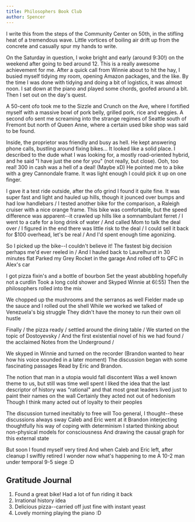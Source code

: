 ```yaml
---
title: Philosophers Book Club
author: Spencer
---
```


I write this from the steps of the Community Center on 50th, in the stifling heat of a tremendous wave. Little vortices of boiling air drift up from the concrete and casually spur my hands to write.

On the Saturday in question, I woke bright and early (around 9:30!) on the weekend after going to bed around 12. This is a really awesome achievement for me. After a quick call from Winnie about to hit the hay, I busied myself tidying my room, opening Amazon packages, and the like. By the time I was done with tidying and doing a bit of logistics, it was almost noon. I sat down at the piano and played some chords, goofed around a bit. Then I set out on the day's quest.

A 50-cent ofo took me to the Sizzle and Crunch on the Ave, where I fortified myself with a massive bowl of pork belly, grilled pork, rice and veggies. A second ofo sent me screaming into the strange regimes of Seattle south of Fremont but north of Queen Anne, where a certain used bike shop was said to be found.

Inside, the proprietor was friendly and busy as hell. He kept answering phone calls, bustling around fixing bikes... It looked like a solid place. I described to the dude what I was looking for, a mostly road-oriented hybrid, and he said "I have just the one for you" (not really, but close). Ooh, too real! 300 in cash was a hell of a deal! (Maybe xD) He pointed me to a bike with a grey Cannondale frame. It was light enough I could pick it up on one finger.

I gave it a test ride outside, after the ofo grind I found it quite fine. It was super fast and light and hauled up hills, though it jounced over bumps and had low handlebars /
I tested another bike for the comparison, a Raleigh cruiser with a nice orange frame. This bike was comfortable, but the speed difference was apparent--it crawled up hills like a somnambulant ferret /
I went to a cafe for a long drink of water /
And called Mom to talk the deal over /
I figured in the end there was little risk to the deal /
I could sell it back for $100 overhead, let's be real /
And I'd spent enough time agonizing.

So I picked up the bike--I couldn't believe it! The fastest big decision perhaps me'd ever reeled in /
And I hauled back to Laurelhurst in 30 minutes flat
Parked my Grey Rocket in the garage
And rolled off to QFC in Alex's car

I got pizza fixin's and a bottle of bourbon
Set the yeast abubbling hopefully not a curdlin
Took a long cold shower and Skyped Winnie at 6(:55)
Then the philosophers rolled into the mix

We chopped up the mushrooms and the serranos as well
Fielder made up the sauce and I rolled out the shell
While we worked we talked of Venezuela's big struggle
They didn't have the money to run their own oil hustle

Finally / the pizza ready / settled around the dining table /
We started on the topic of Dostoyevsky /
And the first existential novel of his we had found /
the acclaimed Notes from the Underground /

We skyped in Winnie and turned on the recorder
(Brandon wanted to hear how his voice sounded in a later moment)
The discussion began with some fascinating passages
Read by Eric and Brandon.

The notion that man in a utopia would fall discontent
Was a well known theme to us, but still was time well spent
I liked the idea that the last descriptor of history was "rational"
and that most great leaders lived just to paint their names on the wall
Certainly they acted not out of hedonism
Though I think many acted out of loyalty to their peoples

The discussion turned inevitably to free will
Too general, I thought--these discussions always sway
Caleb and Eric went at it
Brandon interjecting thoughtfully his way of coping with determinism
I started thinking about non-physical models for consciousness
And drawing the causal graph for this external state

But soon I found myself very tired
And when Caleb and Eric left, after cleanup I swiftly retired
I wonder now what's happening to me
A 10-2 man under temporal 9-5 siege :D

## Gratitude Journal
1. Found a great bike! Had a lot of fun riding it back
2. Irrational history idea
3. Delicious pizza--carried off just fine with instant yeast
4. Lovely morning playing the piano :D

